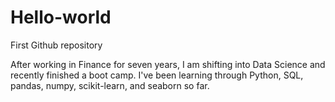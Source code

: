 # Hello-world
First Github repository

After working in Finance for seven years, I am shifting into Data Science and recently finished a boot camp. I've been learning through Python, SQL, pandas, numpy, scikit-learn, and seaborn so far.
